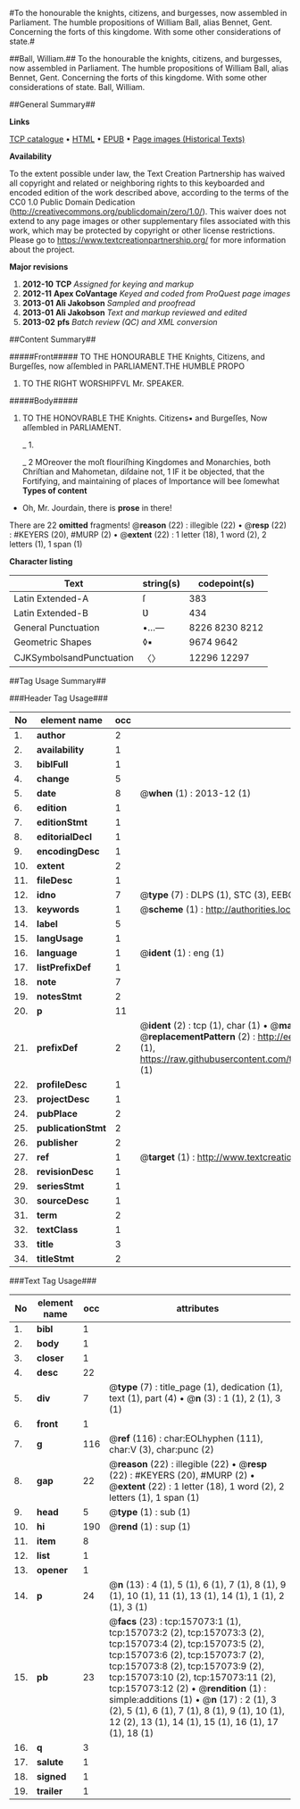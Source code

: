#To the honourable the knights, citizens, and burgesses, now assembled in Parliament. The humble propositions of William Ball, alias Bennet, Gent. Concerning the forts of this kingdome. With some other considerations of state.#

##Ball, William.##
To the honourable the knights, citizens, and burgesses, now assembled in Parliament. The humble propositions of William Ball, alias Bennet, Gent. Concerning the forts of this kingdome. With some other considerations of state.
Ball, William.

##General Summary##

**Links**

[TCP catalogue](http://www.ota.ox.ac.uk/tcp/)  • 
[HTML](http://tei.it.ox.ac.uk/tcp/Texts-HTML/free/A77/A77923.html)  • 
[EPUB](http://tei.it.ox.ac.uk/tcp/Texts-EPUB/free/A77/A77923.epub) • 
[Page images (Historical Texts)](https://historicaltexts.jisc.ac.uk/eebo-99871274e)

**Availability**

To the extent possible under law, the Text Creation Partnership has waived all copyright and related or neighboring rights to this keyboarded and encoded edition of the work described above, according to the terms of the CC0 1.0 Public Domain Dedication (http://creativecommons.org/publicdomain/zero/1.0/). This waiver does not extend to any page images or other supplementary files associated with this work, which may be protected by copyright or other license restrictions. Please go to https://www.textcreationpartnership.org/ for more information about the project.

**Major revisions**

1. __2012-10__ __TCP__ *Assigned for keying and markup*
1. __2012-11__ __Apex CoVantage__ *Keyed and coded from ProQuest page images*
1. __2013-01__ __Ali Jakobson__ *Sampled and proofread*
1. __2013-01__ __Ali Jakobson__ *Text and markup reviewed and edited*
1. __2013-02__ __pfs__ *Batch review (QC) and XML conversion*

##Content Summary##

#####Front#####
TO THE HONOURABLE THE Knights, Citizens, and Burgeſſes, now aſſembled in PARLIAMENT.THE HUMBLE PROPO
1. TO THE RIGHT WORSHIPFVL Mr. SPEAKER.

#####Body#####

1. TO THE HONOVRABLE THE Knights. Citizens▪ and Burgeſſes, Now aſſembled in PARLIAMENT.

    _ 1.

    _ 2
MOreover the moſt flouriſhing Kingdomes and Monarchies, both Chriſtian and Mahometan, diſdaine not, 1 IF it be objected, that the Fortifying, and maintaining of places of Importance will bee ſomewhat 
**Types of content**

  * Oh, Mr. Jourdain, there is **prose** in there!

There are 22 **omitted** fragments! 
 @__reason__ (22) : illegible (22)  •  @__resp__ (22) : #KEYERS (20), #MURP (2)  •  @__extent__ (22) : 1 letter (18), 1 word (2), 2 letters (1), 1 span (1)

**Character listing**


|Text|string(s)|codepoint(s)|
|---|---|---|
|Latin Extended-A|ſ|383|
|Latin Extended-B|Ʋ|434|
|General Punctuation|•…—|8226 8230 8212|
|Geometric Shapes|◊▪|9674 9642|
|CJKSymbolsandPunctuation|〈〉|12296 12297|

##Tag Usage Summary##

###Header Tag Usage###

|No|element name|occ|attributes|
|---|---|---|---|
|1.|__author__|2||
|2.|__availability__|1||
|3.|__biblFull__|1||
|4.|__change__|5||
|5.|__date__|8| @__when__ (1) : 2013-12 (1)|
|6.|__edition__|1||
|7.|__editionStmt__|1||
|8.|__editorialDecl__|1||
|9.|__encodingDesc__|1||
|10.|__extent__|2||
|11.|__fileDesc__|1||
|12.|__idno__|7| @__type__ (7) : DLPS (1), STC (3), EEBO-CITATION (1), PROQUEST (1), VID (1)|
|13.|__keywords__|1| @__scheme__ (1) : http://authorities.loc.gov/ (1)|
|14.|__label__|5||
|15.|__langUsage__|1||
|16.|__language__|1| @__ident__ (1) : eng (1)|
|17.|__listPrefixDef__|1||
|18.|__note__|7||
|19.|__notesStmt__|2||
|20.|__p__|11||
|21.|__prefixDef__|2| @__ident__ (2) : tcp (1), char (1)  •  @__matchPattern__ (2) : ([0-9\-]+):([0-9IVX]+) (1), (.+) (1)  •  @__replacementPattern__ (2) : http://eebo.chadwyck.com/downloadtiff?vid=$1&page=$2 (1), https://raw.githubusercontent.com/textcreationpartnership/Texts/master/tcpchars.xml#$1 (1)|
|22.|__profileDesc__|1||
|23.|__projectDesc__|1||
|24.|__pubPlace__|2||
|25.|__publicationStmt__|2||
|26.|__publisher__|2||
|27.|__ref__|1| @__target__ (1) : http://www.textcreationpartnership.org/docs/. (1)|
|28.|__revisionDesc__|1||
|29.|__seriesStmt__|1||
|30.|__sourceDesc__|1||
|31.|__term__|2||
|32.|__textClass__|1||
|33.|__title__|3||
|34.|__titleStmt__|2||


###Text Tag Usage###

|No|element name|occ|attributes|
|---|---|---|---|
|1.|__bibl__|1||
|2.|__body__|1||
|3.|__closer__|1||
|4.|__desc__|22||
|5.|__div__|7| @__type__ (7) : title_page (1), dedication (1), text (1), part (4)  •  @__n__ (3) : 1 (1), 2 (1), 3 (1)|
|6.|__front__|1||
|7.|__g__|116| @__ref__ (116) : char:EOLhyphen (111), char:V (3), char:punc (2)|
|8.|__gap__|22| @__reason__ (22) : illegible (22)  •  @__resp__ (22) : #KEYERS (20), #MURP (2)  •  @__extent__ (22) : 1 letter (18), 1 word (2), 2 letters (1), 1 span (1)|
|9.|__head__|5| @__type__ (1) : sub (1)|
|10.|__hi__|190| @__rend__ (1) : sup (1)|
|11.|__item__|8||
|12.|__list__|1||
|13.|__opener__|1||
|14.|__p__|24| @__n__ (13) : 4 (1), 5 (1), 6 (1), 7 (1), 8 (1), 9 (1), 10 (1), 11 (1), 13 (1), 14 (1), 1 (1), 2 (1), 3 (1)|
|15.|__pb__|23| @__facs__ (23) : tcp:157073:1 (1), tcp:157073:2 (2), tcp:157073:3 (2), tcp:157073:4 (2), tcp:157073:5 (2), tcp:157073:6 (2), tcp:157073:7 (2), tcp:157073:8 (2), tcp:157073:9 (2), tcp:157073:10 (2), tcp:157073:11 (2), tcp:157073:12 (2)  •  @__rendition__ (1) : simple:additions (1)  •  @__n__ (17) : 2 (1), 3 (2), 5 (1), 6 (1), 7 (1), 8 (1), 9 (1), 10 (1), 12 (2), 13 (1), 14 (1), 15 (1), 16 (1), 17 (1), 18 (1)|
|16.|__q__|3||
|17.|__salute__|1||
|18.|__signed__|1||
|19.|__trailer__|1||
